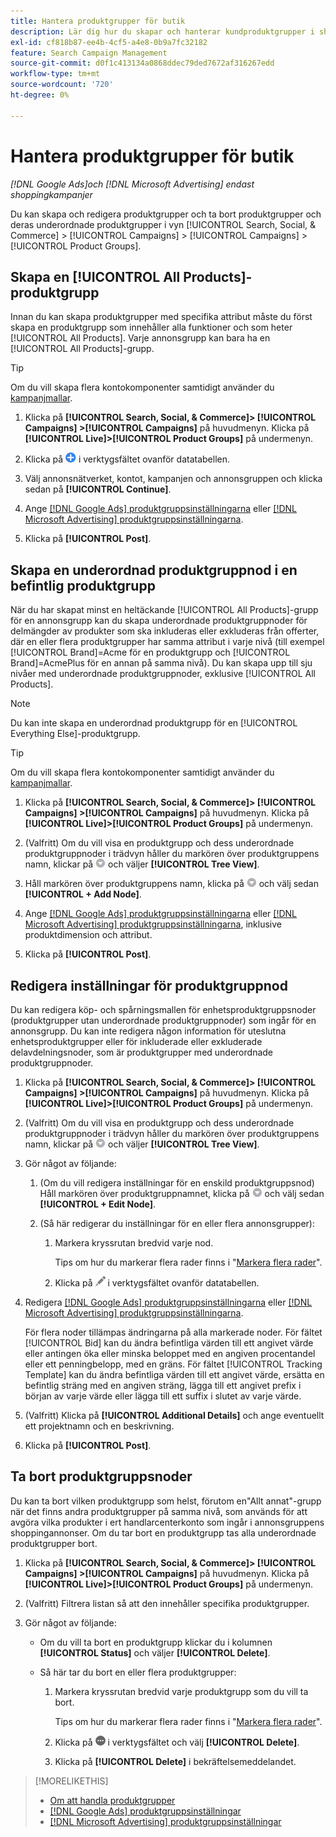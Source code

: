 ```yaml
---
title: Hantera produktgrupper för butik
description: Lär dig hur du skapar och hanterar kundproduktgrupper i shoppingkampanjer.
exl-id: cf818b87-ee4b-4cf5-a4e8-0b9a7fc32182
feature: Search Campaign Management
source-git-commit: d0f1c413134a0868ddec79ded7672af316267edd
workflow-type: tm+mt
source-wordcount: '720'
ht-degree: 0%

---
```


# Hantera produktgrupper för butik

*[!DNL Google Ads]och [!DNL Microsoft Advertising] endast shoppingkampanjer*

Du kan skapa och redigera produktgrupper och ta bort produktgrupper och deras underordnade produktgrupper i vyn [!UICONTROL Search, Social, & Commerce] > [!UICONTROL Campaigns] > [!UICONTROL Campaigns] > [!UICONTROL Product Groups].

## Skapa en [!UICONTROL All Products]-produktgrupp

Innan du kan skapa produktgrupper med specifika attribut måste du först skapa en produktgrupp som innehåller alla funktioner och som heter [!UICONTROL All Products]. Varje annonsgrupp kan bara ha en [!UICONTROL All Products]-grupp.

>[!TIP]
>
>Om du vill skapa flera kontokomponenter samtidigt använder du [kampanjmallar](/help/search-social-commerce/campaign-management/bulksheets/bulksheet-about.md).

1. Klicka på **[!UICONTROL Search, Social, & Commerce]> [!UICONTROL Campaigns] >[!UICONTROL Campaigns]** på huvudmenyn. Klicka på **[!UICONTROL Live]>[!UICONTROL Product Groups]** på undermenyn.

1. Klicka på ![Skapa](/help/search-social-commerce/assets/add.png "Skapa") i verktygsfältet ovanför datatabellen.

1. Välj annonsnätverket, kontot, kampanjen och annonsgruppen och klicka sedan på **[!UICONTROL Continue]**.

1. Ange [[!DNL Google Ads] produktgruppsinställningarna](product-group-settings-google.md) eller [[!DNL Microsoft Advertising] produktgruppsinställningarna](product-group-settings-microsoft.md).

1. Klicka på **[!UICONTROL Post]**.

## Skapa en underordnad produktgruppnod i en befintlig produktgrupp

När du har skapat minst en heltäckande [!UICONTROL All Products]-grupp för en annonsgrupp kan du skapa underordnade produktgruppnoder för delmängder av produkter som ska inkluderas eller exkluderas från offerter, där en eller flera produktgrupper har samma attribut i varje nivå (till exempel [!UICONTROL Brand]=Acme för en produktgrupp och [!UICONTROL Brand]=AcmePlus för en annan på samma nivå). Du kan skapa upp till sju nivåer med underordnade produktgruppnoder, exklusive [!UICONTROL All Products].

>[!NOTE]
>
>Du kan inte skapa en underordnad produktgrupp för en [!UICONTROL Everything Else]-produktgrupp.

>[!TIP]
>
>Om du vill skapa flera kontokomponenter samtidigt använder du [kampanjmallar](/help/search-social-commerce/campaign-management/bulksheets/bulksheet-about.md).

1. Klicka på **[!UICONTROL Search, Social, & Commerce]> [!UICONTROL Campaigns] >[!UICONTROL Campaigns]** på huvudmenyn. Klicka på **[!UICONTROL Live]>[!UICONTROL Product Groups]** på undermenyn.

1. (Valfritt) Om du vill visa en produktgrupp och dess underordnade produktgruppnoder i trädvyn håller du markören över produktgruppens namn, klickar på ![menyikonen](/help/search-social-commerce/assets/arrow-dropdown-menu.png "Menyikonen") och väljer **[!UICONTROL Tree View]**.

1. Håll markören över produktgruppens namn, klicka på ![Pil-menyn](/help/search-social-commerce/assets/arrow-dropdown-menu.png "Pil-menyn") och välj sedan **[!UICONTROL + Add Node]**.

1. Ange [[!DNL Google Ads] produktgruppsinställningarna](product-group-settings-google.md) eller [[!DNL Microsoft Advertising] produktgruppsinställningarna](product-group-settings-microsoft.md), inklusive produktdimension och attribut.

1. Klicka på **[!UICONTROL Post]**.

## Redigera inställningar för produktgruppnod

Du kan redigera köp- och spårningsmallen för enhetsproduktgruppsnoder (produktgrupper utan underordnade produktgruppnoder) som ingår för en annonsgrupp. Du kan inte redigera någon information för uteslutna enhetsproduktgrupper eller för inkluderade eller exkluderade delavdelningsnoder, som är produktgrupper med underordnade produktgruppnoder.

1. Klicka på **[!UICONTROL Search, Social, & Commerce]> [!UICONTROL Campaigns] >[!UICONTROL Campaigns]** på huvudmenyn. Klicka på **[!UICONTROL Live]>[!UICONTROL Product Groups]** på undermenyn.

1. (Valfritt) Om du vill visa en produktgrupp och dess underordnade produktgruppnoder i trädvyn håller du markören över produktgruppens namn, klickar på ![menyikonen](/help/search-social-commerce/assets/arrow-dropdown-menu.png "Menyikonen") och väljer **[!UICONTROL Tree View]**.

1. Gör något av följande:

   1. (Om du vill redigera inställningar för en enskild produktgruppsnod) Håll markören över produktgruppnamnet, klicka på ![Menyikon](/help/search-social-commerce/assets/arrow-dropdown-menu.png "Menyikon") och välj sedan **[!UICONTROL + Edit Node]**.

   1. (Så här redigerar du inställningar för en eller flera annonsgrupper):

      1. Markera kryssrutan bredvid varje nod.

         Tips om hur du markerar flera rader finns i &quot;[Markera flera rader](/help/search-social-commerce/common-tasks/navigation-editing-selection/multiple-rows-select.md)&quot;.

      1. Klicka på ![Redigera](/help/search-social-commerce/assets/edit.png "Redigera") i verktygsfältet ovanför datatabellen.

1. Redigera [[!DNL Google Ads] produktgruppsinställningarna](product-group-settings-google.md) eller [[!DNL Microsoft Advertising] produktgruppsinställningarna](product-group-settings-microsoft.md).

   För flera noder tillämpas ändringarna på alla markerade noder. För fältet [!UICONTROL Bid] kan du ändra befintliga värden till ett angivet värde eller antingen öka eller minska beloppet med en angiven procentandel eller ett penningbelopp, med en gräns. För fältet [!UICONTROL Tracking Template] kan du ändra befintliga värden till ett angivet värde, ersätta en befintlig sträng med en angiven sträng, lägga till ett angivet prefix i början av varje värde eller lägga till ett suffix i slutet av varje värde.

1. (Valfritt) Klicka på **[!UICONTROL Additional Details]** och ange eventuellt ett projektnamn och en beskrivning.

1. Klicka på **[!UICONTROL Post]**.

## Ta bort produktgruppsnoder

Du kan ta bort vilken produktgrupp som helst, förutom en&quot;Allt annat&quot;-grupp när det finns andra produktgrupper på samma nivå, som används för att avgöra vilka produkter i ert handlarcenterkonto som ingår i annonsgruppens shoppingannonser. Om du tar bort en produktgrupp tas alla underordnade produktgrupper bort.

1. Klicka på **[!UICONTROL Search, Social, & Commerce]> [!UICONTROL Campaigns] >[!UICONTROL Campaigns]** på huvudmenyn. Klicka på **[!UICONTROL Live]>[!UICONTROL Product Groups]** på undermenyn.

1. (Valfritt) Filtrera listan så att den innehåller specifika produktgrupper.

1. Gör något av följande:

   * Om du vill ta bort en produktgrupp klickar du i kolumnen **[!UICONTROL Status]** och väljer **[!UICONTROL Delete]**.

   * Så här tar du bort en eller flera produktgrupper:

      1. Markera kryssrutan bredvid varje produktgrupp som du vill ta bort.

         Tips om hur du markerar flera rader finns i &quot;[Markera flera rader](/help/search-social-commerce/common-tasks/navigation-editing-selection/multiple-rows-select.md)&quot;.

      1. Klicka på ![Mer](/help/search-social-commerce/assets/more.png "Mer") i verktygsfältet och välj **[!UICONTROL Delete]**.

      1. Klicka på **[!UICONTROL Delete]** i bekräftelsemeddelandet.

>[!MORELIKETHIS]
>
>* [Om att handla produktgrupper](product-group-about.md)
>* [[!DNL Google Ads] produktgruppsinställningar](product-group-settings-google.md)
>* [[!DNL Microsoft Advertising] produktgruppsinställningar](product-group-settings-microsoft.md)
